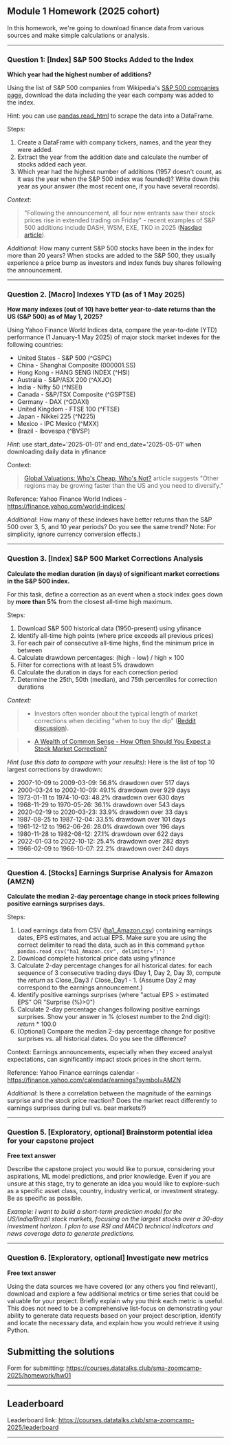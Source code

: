 ## Module 1 Homework (2025 cohort)

In this homework, we're going to download finance data from various sources and make simple calculations or analysis.

---
### Question 1: [Index] S&P 500 Stocks Added to the Index

**Which year had the highest number of additions?**  

Using the list of S&P 500 companies from Wikipedia's [S&P 500 companies page](https://en.wikipedia.org/wiki/List_of_S%26P_500_companies), download the data including the year each company was added to the index.

Hint: you can use [pandas.read_html](https://pandas.pydata.org/docs/reference/api/pandas.read_html.html) to scrape the data into a DataFrame.

Steps:
1. Create a DataFrame with company tickers, names, and the year they were added.
2. Extract the year from the addition date and calculate the number of stocks added each year.
3. Which year had the highest number of additions (1957 doesn't count, as it was the year when the S&P 500 index was founded)? Write down this year as your answer (the most recent one, if you have several records).

*Context*: 
> "Following the announcement, all four new entrants saw their stock prices rise in extended trading on Friday" - recent examples of S&P 500 additions include DASH, WSM, EXE, TKO in 2025 ([Nasdaq article](https://www.nasdaq.com/articles/sp-500-reshuffle-dash-tko-expe-wsm-join-worth-buying)).

*Additional*: How many current S&P 500 stocks have been in the index for more than 20 years? When stocks are added to the S&P 500, they usually experience a price bump as investors and index funds buy shares following the announcement.

---
### Question 2. [Macro] Indexes YTD (as of 1 May 2025)

**How many indexes (out of 10) have better year-to-date returns than the US (S&P 500) as of May 1, 2025?**

Using Yahoo Finance World Indices data, compare the year-to-date (YTD) performance (1 January-1 May 2025) of major stock market indexes for the following countries:
* United States - S&P 500 (^GSPC)
* China - Shanghai Composite (000001.SS)
* Hong Kong - HANG SENG INDEX (^HSI)	
* Australia - S&P/ASX 200 (^AXJO)
* India - Nifty 50 (^NSEI)
* Canada - S&P/TSX Composite (^GSPTSE)
* Germany - DAX (^GDAXI)
* United Kingdom - FTSE 100 (^FTSE)
* Japan - Nikkei 225 (^N225)
* Mexico - IPC Mexico (^MXX)
* Brazil - Ibovespa (^BVSP)

*Hint*: use start_date='2025-01-01' and end_date='2025-05-01' when downloading daily data in yfinance

Context: 
> [Global Valuations: Who's Cheap, Who's Not?](https://simplywall.st/article/beyond-the-us-global-markets-after-yet-another-tariff-update) article suggests "Other regions may be growing faster than the US and you need to diversify."

Reference: Yahoo Finance World Indices - https://finance.yahoo.com/world-indices/

*Additional*: How many of these indexes have better returns than the S&P 500 over 3, 5, and 10 year periods? Do you see the same trend?
Note: For simplicity, ignore currency conversion effects.)

---
### Question 3. [Index] S&P 500 Market Corrections Analysis


**Calculate the median duration (in days) of significant market corrections in the S&P 500 index.**

For this task, define a correction as an event when a stock index goes down by **more than 5%** from the closest all-time high maximum.

Steps:
1. Download S&P 500 historical data (1950-present) using yfinance
2. Identify all-time high points (where price exceeds all previous prices)
3. For each pair of consecutive all-time highs, find the minimum price in between
4. Calculate drawdown percentages: (high - low) / high × 100
5. Filter for corrections with at least 5% drawdown
6. Calculate the duration in days for each correction period
7. Determine the 25th, 50th (median), and 75th percentiles for correction durations

*Context:* 
> * Investors often wonder about the typical length of market corrections when deciding "when to buy the dip" ([Reddit discussion](https://www.reddit.com/r/investing/comments/1jrqnte/when_are_you_buying_the_dip/?rdt=64135)).

> * [A Wealth of Common Sense - How Often Should You Expect a Stock Market Correction?](https://awealthofcommonsense.com/2022/01/how-often-should-you-expect-a-stock-market-correction/)

*Hint (use this data to compare with your results)*: Here is the list of top 10 largest corrections by drawdown:
* 2007-10-09 to 2009-03-09: 56.8% drawdown over 517 days
* 2000-03-24 to 2002-10-09: 49.1% drawdown over 929 days
* 1973-01-11 to 1974-10-03: 48.2% drawdown over 630 days
* 1968-11-29 to 1970-05-26: 36.1% drawdown over 543 days
* 2020-02-19 to 2020-03-23: 33.9% drawdown over 33 days
* 1987-08-25 to 1987-12-04: 33.5% drawdown over 101 days
* 1961-12-12 to 1962-06-26: 28.0% drawdown over 196 days
* 1980-11-28 to 1982-08-12: 27.1% drawdown over 622 days
* 2022-01-03 to 2022-10-12: 25.4% drawdown over 282 days
* 1966-02-09 to 1966-10-07: 22.2% drawdown over 240 days

---
### Question 4.  [Stocks] Earnings Surprise Analysis for Amazon (AMZN)


**Calculate the median 2-day percentage change in stock prices following positive earnings surprises days.**

Steps:
1. Load earnings data from CSV ([ha1_Amazon.csv](ha1_Amazon.csv)) containing earnings dates, EPS estimates, and actual EPS. Make sure you are using the correct delimiter to read the data, such as in this command ```python pandas.read_csv("ha1_Amazon.csv", delimiter=';') ```
2. Download complete historical price data using yfinance
3. Calculate 2-day percentage changes for all historical dates: for each sequence of 3 consecutive trading days (Day 1, Day 2, Day 3), compute the *return* as Close_Day3 / Close_Day1 - 1. (Assume Day 2 may correspond to the earnings announcement.)
4. Identify positive earnings surprises (where "actual EPS > estimated EPS" OR "Surprise (%)>0")
5. Calculate 2-day percentage changes following positive earnings surprises. Show your answer in % (closest number to the 2nd digit): *return* * 100.0
6. (Optional) Compare the median 2-day percentage change for positive surprises vs. all historical dates. Do you see the difference?

Context: Earnings announcements, especially when they exceed analyst expectations, can significantly impact stock prices in the short term.

Reference: Yahoo Finance earnings calendar - https://finance.yahoo.com/calendar/earnings?symbol=AMZN

*Additional*: Is there a correlation between the magnitude of the earnings surprise and the stock price reaction? Does the market react differently to earnings surprises during bull vs. bear markets?)

---
### Question 5.  [Exploratory, optional] Brainstorm potential idea for your capstone project

**Free text answer**

Describe the capstone project you would like to pursue, considering your aspirations, ML model predictions, and prior knowledge. Even if you are unsure at this stage, try to generate an idea you would like to explore-such as a specific asset class, country, industry vertical, or investment strategy. Be as specific as possible.

*Example: I want to build a short-term prediction model for the US/India/Brazil stock markets, focusing on the largest stocks over a 30-day investment horizon. I plan to use RSI and MACD technical indicators and news coverage data to generate predictions.*

---
### Question 6. [Exploratory, optional] Investigate new metrics

**Free text answer**

Using the data sources we have covered (or any others you find relevant), download and explore a few additional metrics or time series that could be valuable for your project. Briefly explain why you think each metric is useful. This does not need to be a comprehensive list-focus on demonstrating your ability to generate data requests based on your project description, identify and locate the necessary data, and explain how you would retrieve it using Python.

## Submitting the solutions

Form for submitting: https://courses.datatalks.club/sma-zoomcamp-2025/homework/hw01

---
## Leaderboard

Leaderboard link: https://courses.datatalks.club/sma-zoomcamp-2025/leaderboard

---